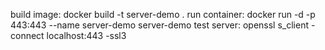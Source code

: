 build image: docker build -t server-demo .
run container: docker run -d -p 443:443 --name server-demo server-demo
test server: openssl s_client -connect localhost:443 -ssl3